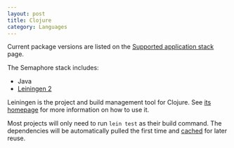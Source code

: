```yaml
---
layout: post
title: Clojure
category: Languages
---
```


Current package versions are listed on the [Supported application stack](/docs/supported-stack.html) page.

The Semaphore stack includes:

- Java
- [Leiningen 2](http://leiningen.org)

Leiningen is the project and build management tool for Clojure. See [its homepage](http://leiningen.org) for more information on how to use it.

Most projects will only need to run `lein test` as their build command. The dependencies will be automatically pulled the first time and [cached](/docs/caching-between-builds.html) for later reuse.
